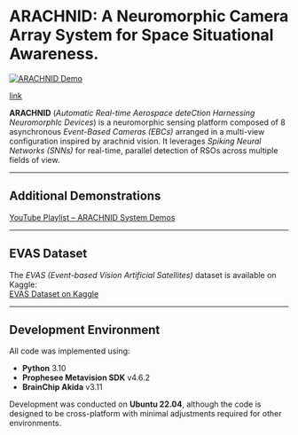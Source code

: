 # ARACHNID: A Neuromorphic Camera Array System for Space Situational Awareness.  

[![ARACHNID Demo](https://img.youtube.com/vi/LMGO_UEAE98/0.jpg)](https://youtu.be/LMGO_UEAE98)

[link](https://youtu.be/LMGO_UEAE98)

**ARACHNID** (*Automatic Real-time Aerospace deteCtion Harnessing NeuromorphIc Devices*) is a neuromorphic sensing platform composed of 8 asynchronous *Event-Based Cameras (EBCs)* arranged in a multi-view configuration inspired by arachnid vision. It leverages *Spiking Neural Networks (SNNs)* for real-time, parallel detection of RSOs across multiple fields of view.

---

## Additional Demonstrations

[YouTube Playlist – ARACHNID System Demos](https://www.youtube.com/playlist?list=PLaZnk8KVwCdEpGGF17JUzek4FKIoKYD8W&si=N5XoMQ7-EKGfivss)

---

## EVAS Dataset

The *EVAS (Event-based Vision Artificial Satellites)* dataset is available on Kaggle:  
[EVAS Dataset on Kaggle](https://www.kaggle.com/datasets/sevaldi/grabaciones-satlites)

---

## Development Environment

All code was implemented using:

- **Python** 3.10  
- **Prophesee Metavision SDK** v4.6.2  
- **BrainChip Akida** v3.11  

Development was conducted on **Ubuntu 22.04**, although the code is designed to be cross-platform with minimal adjustments required for other environments.
